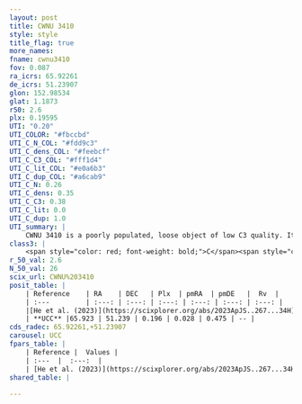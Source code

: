 ```yaml
---
layout: post
title: CWNU 3410
style: style
title_flag: true
more_names: 
fname: cwnu3410
fov: 0.087
ra_icrs: 65.92261
de_icrs: 51.23907
glon: 152.98534
glat: 1.1873
r50: 2.6
plx: 0.19595
UTI: "0.20"
UTI_COLOR: "#fbccbd"
UTI_C_N_COL: "#fdd9c3"
UTI_C_dens_COL: "#feebcf"
UTI_C_C3_COL: "#fff1d4"
UTI_C_lit_COL: "#e0a6b3"
UTI_C_dup_COL: "#a6cab9"
UTI_C_N: 0.26
UTI_C_dens: 0.35
UTI_C_C3: 0.38
UTI_C_lit: 0.0
UTI_C_dup: 1.0
UTI_summary: |
    CWNU 3410 is a poorly populated, loose object of low C3 quality. It was recently reported in the literature.
class3: |
    <span style="color: red; font-weight: bold;">C</span><span style="color: #FFC300; font-weight: bold;">B</span>
r_50_val: 2.6
N_50_val: 26
scix_url: CWNU%203410
posit_table: |
    | Reference    | RA    | DEC   | Plx  | pmRA  | pmDE   |  Rv  |
    | :---         | :---: | :---: | :---: | :---: | :---: | :---: |
    |[He et al. (2023)](https://scixplorer.org/abs/2023ApJS..267...34H) | 65.916 | 51.239 | 0.225 | 0.034 | 0.474 | -- |
    | **UCC** |65.923 | 51.239 | 0.196 | 0.028 | 0.475 | -- | 
cds_radec: 65.92261,+51.23907
carousel: UCC
fpars_table: |
    | Reference |  Values |
    | :---  |  :---:  |
    | [He et al. (2023)](https://scixplorer.org/abs/2023ApJS..267...34H) | `A0=3.35, m-M=13.4, logA=9.0` |
shared_table: |
    
---
```

